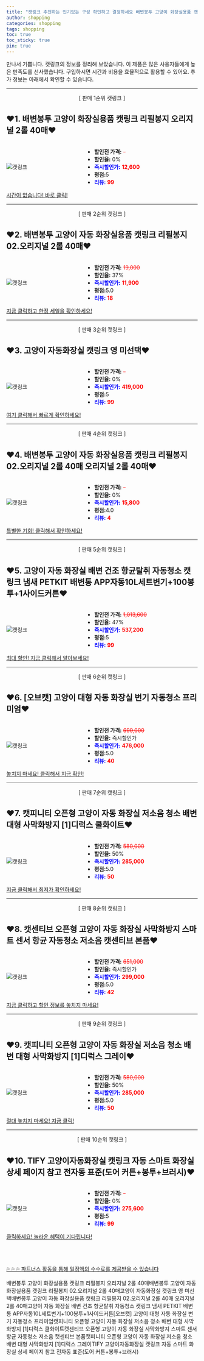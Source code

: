 ```yaml
---
title: "캣링크 추천하는 인기있는 구성 확인하고 결정하세요 배변봉투 고양이 화장실용품 캣링크 리필봉지"
author: shopping
categories: shopping
tags: shopping
toc: true
toc_sticky: true
pin: true
---
```

만나서 기쁩니다. 캣링크의 정보를 정리해 보았습니다. 이 제품은 많은 사용자들에게 높은 만족도를 선사했습니다. 구입하시면 시간과 비용을 효율적으로 활용할 수 있어요. 추가 정보는 아래에서 확인할 수 있습니다.

---
<p class="toplist" style="margin: 0 auto; display: block; width: fit-content;">[ 판매 1순위 캣링크 ]</p>

<h2><strong>❤️1. 배변봉투 고양이 화장실용품 캣링크 리필봉지 오리지널 2롤 40매❤️</strong></h2>

<div style="display: flex; align-items: center;">
    <div style="flex: 0.4;">
        <img src="https://thumbnail6.coupangcdn.com/thumbnails/remote/230x230ex/image/vendor_inventory/1b43/98251957ad656e903a62a86841f2580369f7ca5dc98584b8e8603343afa4.jpeg" alt="캣링크" style="max-width: 100%;">
    </div>
    <div style="flex: 0.6; margin-left: 10px;">
        <ul>
            <li><strong>할인전 가격:</strong> <del style="color: red;">-</del></li>
            <li><strong>할인율:</strong> 0%</li>
            <li><span style='color:blue'><strong>즉시할인가:</strong></span> <span style='color:red'><strong>12,600</strong></span></li>
            <li><strong>평점:</strong>5</li>
            <li><span style='color:blue'><strong>리뷰:</strong></span> <span style='color:red'><strong>99</strong></span></li>
        </ul>
    </div>
</div>
<div class="center">
    <a href="https://selin100587001.github.io?lptag=AF9450613&subid=githubio&pageKey=8192593493&traceid=V0-153&itemId=23451770875&vendorItemId=90478529880" class="myButton">
        시간이 없습니다! 바로 클릭!
    </a>
</div>


---
<p class="toplist" style="margin: 0 auto; display: block; width: fit-content;">[ 판매 2순위 캣링크 ]</p>

<h2><strong>❤️2. 배변봉투 고양이 자동 화장실용품 캣링크 리필봉지 02.오리지널 2롤 40매❤️</strong></h2>

<div style="display: flex; align-items: center;">
    <div style="flex: 0.4;">
        <img src="https://thumbnail10.coupangcdn.com/thumbnails/remote/230x230ex/image/vendor_inventory/19b4/14f42c7b095acddf9468f2c851071216780fadb95999912d528fd2de74e4.jpg" alt="캣링크" style="max-width: 100%;">
    </div>
    <div style="flex: 0.6; margin-left: 10px;">
        <ul>
            <li><strong>할인전 가격:</strong> <del style="color: red;">19,000</del></li>
            <li><strong>할인율:</strong> 37%</li>
            <li><span style='color:blue'><strong>즉시할인가:</strong></span> <span style='color:red'><strong>11,900</strong></span></li>
            <li><strong>평점:</strong>5.0</li>
            <li><span style='color:blue'><strong>리뷰:</strong></span> <span style='color:red'><strong>18</strong></span></li>
        </ul>
    </div>
</div>
<div class="center">
    <a href="https://selin100587001.github.io?lptag=AF9450613&subid=githubio&pageKey=6584094448&traceid=V0-153&itemId=14828527156&vendorItemId=88177346598" class="myButton">
        지금 클릭하고 한정 세일을 확인하세요!
    </a>
</div>


---
<p class="toplist" style="margin: 0 auto; display: block; width: fit-content;">[ 판매 3순위 캣링크 ]</p>

<h2><strong>❤️3. 고양이 자동화장실 캣링크 영 미선택❤️</strong></h2>

<div style="display: flex; align-items: center;">
    <div style="flex: 0.4;">
        <img src="https://thumbnail6.coupangcdn.com/thumbnails/remote/230x230ex/image/vendor_inventory/26e4/93b04c31dab9f7598757655d4154b01aef2104525c3c40082fbec7960890.png" alt="캣링크" style="max-width: 100%;">
    </div>
    <div style="flex: 0.6; margin-left: 10px;">
        <ul>
            <li><strong>할인전 가격:</strong> <del style="color: red;">-</del></li>
            <li><strong>할인율:</strong> 0%</li>
            <li><span style='color:blue'><strong>즉시할인가:</strong></span> <span style='color:red'><strong>419,000</strong></span></li>
            <li><strong>평점:</strong>5</li>
            <li><span style='color:blue'><strong>리뷰:</strong></span> <span style='color:red'><strong>99</strong></span></li>
        </ul>
    </div>
</div>
<div class="center">
    <a href="https://selin100587001.github.io?lptag=AF9450613&subid=githubio&pageKey=7967521943&traceid=V0-153&itemId=22052621827&vendorItemId=89099879049" class="myButton">
        여기 클릭해서 빠르게 확인하세요!
    </a>
</div>


---
<p class="toplist" style="margin: 0 auto; display: block; width: fit-content;">[ 판매 4순위 캣링크 ]</p>

<h2><strong>❤️4. 배변봉투 고양이 자동 화장실용품 캣링크 리필봉지 02.오리지널 2롤 40매 오리지널 2롤 40매❤️</strong></h2>

<div style="display: flex; align-items: center;">
    <div style="flex: 0.4;">
        <img src="https://thumbnail6.coupangcdn.com/thumbnails/remote/230x230ex/image/vendor_inventory/c53e/d18d93fe2ecd4f45ee6a81cb5334c4fd96b520eb47720d6a26ba617eeca0.png" alt="캣링크" style="max-width: 100%;">
    </div>
    <div style="flex: 0.6; margin-left: 10px;">
        <ul>
            <li><strong>할인전 가격:</strong> <del style="color: red;">-</del></li>
            <li><strong>할인율:</strong> 0%</li>
            <li><span style='color:blue'><strong>즉시할인가:</strong></span> <span style='color:red'><strong>15,800</strong></span></li>
            <li><strong>평점:</strong>4.0</li>
            <li><span style='color:blue'><strong>리뷰:</strong></span> <span style='color:red'><strong>4</strong></span></li>
        </ul>
    </div>
</div>
<div class="center">
    <a href="https://selin100587001.github.io?lptag=AF9450613&subid=githubio&pageKey=5990391551&traceid=V0-153&itemId=10813035420&vendorItemId=88890895448" class="myButton">
        특별한 기회! 클릭해서 확인하세요!
    </a>
</div>


---
<p class="toplist" style="margin: 0 auto; display: block; width: fit-content;">[ 판매 5순위 캣링크 ]</p>

<h2><strong>❤️5. 고양이 자동 화장실 배변 건조 항균탈취 자동청소 캣링크 냄새 PETKIT 배변통 APP자동10L세트변기+100봉투+1사이드커튼❤️</strong></h2>

<div style="display: flex; align-items: center;">
    <div style="flex: 0.4;">
        <img src="https://thumbnail8.coupangcdn.com/thumbnails/remote/230x230ex/image/vendor_inventory/bb6b/29dc978eb88dd1ed8d6e27299895e8da3fb5c1405223a3cd26404791b87d.jpg" alt="캣링크" style="max-width: 100%;">
    </div>
    <div style="flex: 0.6; margin-left: 10px;">
        <ul>
            <li><strong>할인전 가격:</strong> <del style="color: red;">1,013,600</del></li>
            <li><strong>할인율:</strong> 47%</li>
            <li><span style='color:blue'><strong>즉시할인가:</strong></span> <span style='color:red'><strong>537,200</strong></span></li>
            <li><strong>평점:</strong>5</li>
            <li><span style='color:blue'><strong>리뷰:</strong></span> <span style='color:red'><strong>99</strong></span></li>
        </ul>
    </div>
</div>
<div class="center">
    <a href="https://selin100587001.github.io?lptag=AF9450613&subid=githubio&pageKey=7588824564&traceid=V0-153&itemId=20049516339&vendorItemId=87145784091" class="myButton">
        최대 할인! 지금 클릭해서 알아보세요!
    </a>
</div>


---
<p class="toplist" style="margin: 0 auto; display: block; width: fit-content;">[ 판매 6순위 캣링크 ]</p>

<h2><strong>❤️6. [오브캣] 고양이 대형 자동 화장실 변기 자동청소 프리미엄❤️</strong></h2>

<div style="display: flex; align-items: center;">
    <div style="flex: 0.4;">
        <img src="https://thumbnail9.coupangcdn.com/thumbnails/remote/230x230ex/image/vendor_inventory/109c/98983423708a1b2bbfcc97d2cd10467e270ea91cdc5317ea6e1d4595237e.png" alt="캣링크" style="max-width: 100%;">
    </div>
    <div style="flex: 0.6; margin-left: 10px;">
        <ul>
            <li><strong>할인전 가격:</strong> <del style="color: red;">699,000</del></li>
            <li><strong>할인율:</strong> 즉시할인가</li>
            <li><span style='color:blue'><strong>즉시할인가:</strong></span> <span style='color:red'><strong>476,000</strong></span></li>
            <li><strong>평점:</strong>5.0</li>
            <li><span style='color:blue'><strong>리뷰:</strong></span> <span style='color:red'><strong>40</strong></span></li>
        </ul>
    </div>
</div>
<div class="center">
    <a href="https://selin100587001.github.io?lptag=AF9450613&subid=githubio&pageKey=7782681291&traceid=V0-153&itemId=21037587097&vendorItemId=88100385997" class="myButton">
        놓치지 마세요! 클릭해서 지금 확인!
    </a>
</div>


---
<p class="toplist" style="margin: 0 auto; display: block; width: fit-content;">[ 판매 7순위 캣링크 ]</p>

<h2><strong>❤️7. 캣피니티 오픈형 고양이 자동 화장실 저소음 청소 배변 대형 사막화방지 [1]디럭스 쿨화이트❤️</strong></h2>

<div style="display: flex; align-items: center;">
    <div style="flex: 0.4;">
        <img src="https://thumbnail9.coupangcdn.com/thumbnails/remote/230x230ex/image/vendor_inventory/b468/23abb2580572e17af6f0f7b3257caf3cfd50d840614e9f1c22dab7a7d1e1.png" alt="캣링크" style="max-width: 100%;">
    </div>
    <div style="flex: 0.6; margin-left: 10px;">
        <ul>
            <li><strong>할인전 가격:</strong> <del style="color: red;">580,000</del></li>
            <li><strong>할인율:</strong> 50%</li>
            <li><span style='color:blue'><strong>즉시할인가:</strong></span> <span style='color:red'><strong>285,000</strong></span></li>
            <li><strong>평점:</strong>5.0</li>
            <li><span style='color:blue'><strong>리뷰:</strong></span> <span style='color:red'><strong>50</strong></span></li>
        </ul>
    </div>
</div>
<div class="center">
    <a href="https://selin100587001.github.io?lptag=AF9450613&subid=githubio&pageKey=8178719570&traceid=V0-153&itemId=23378210856&vendorItemId=90666025993" class="myButton">
        지금 클릭해서 최저가 확인하세요!
    </a>
</div>


---
<p class="toplist" style="margin: 0 auto; display: block; width: fit-content;">[ 판매 8순위 캣링크 ]</p>

<h2><strong>❤️8. 캣센티브 오픈형 고양이 자동 화장실 사막화방지 스마트 센서 항균 자동청소 저소음 캣센티브 본품❤️</strong></h2>

<div style="display: flex; align-items: center;">
    <div style="flex: 0.4;">
        <img src="https://thumbnail10.coupangcdn.com/thumbnails/remote/230x230ex/image/vendor_inventory/5d65/4df75a420eb2d28793dc41746d068dc1dfe0594ecc14ba3ad63b7a1e3582.png" alt="캣링크" style="max-width: 100%;">
    </div>
    <div style="flex: 0.6; margin-left: 10px;">
        <ul>
            <li><strong>할인전 가격:</strong> <del style="color: red;">651,000</del></li>
            <li><strong>할인율:</strong> 즉시할인가</li>
            <li><span style='color:blue'><strong>즉시할인가:</strong></span> <span style='color:red'><strong>299,000</strong></span></li>
            <li><strong>평점:</strong>5.0</li>
            <li><span style='color:blue'><strong>리뷰:</strong></span> <span style='color:red'><strong>42</strong></span></li>
        </ul>
    </div>
</div>
<div class="center">
    <a href="https://selin100587001.github.io?lptag=AF9450613&subid=githubio&pageKey=7852279782&traceid=V0-153&itemId=21405533474&vendorItemId=88503146113" class="myButton">
        지금 클릭하고 할인 정보를 놓치지 마세요!
    </a>
</div>


---
<p class="toplist" style="margin: 0 auto; display: block; width: fit-content;">[ 판매 9순위 캣링크 ]</p>

<h2><strong>❤️9. 캣피니티 오픈형 고양이 자동 화장실 저소음 청소 배변 대형 사막화방지 [1]디럭스 그레이❤️</strong></h2>

<div style="display: flex; align-items: center;">
    <div style="flex: 0.4;">
        <img src="https://thumbnail9.coupangcdn.com/thumbnails/remote/230x230ex/image/vendor_inventory/b468/23abb2580572e17af6f0f7b3257caf3cfd50d840614e9f1c22dab7a7d1e1.png" alt="캣링크" style="max-width: 100%;">
    </div>
    <div style="flex: 0.6; margin-left: 10px;">
        <ul>
            <li><strong>할인전 가격:</strong> <del style="color: red;">580,000</del></li>
            <li><strong>할인율:</strong> 50%</li>
            <li><span style='color:blue'><strong>즉시할인가:</strong></span> <span style='color:red'><strong>285,000</strong></span></li>
            <li><strong>평점:</strong>5.0</li>
            <li><span style='color:blue'><strong>리뷰:</strong></span> <span style='color:red'><strong>50</strong></span></li>
        </ul>
    </div>
</div>
<div class="center">
    <a href="https://selin100587001.github.io?lptag=AF9450613&subid=githubio&pageKey=8178719570&traceid=V0-153&itemId=23378210861&vendorItemId=90666025941" class="myButton">
        절대 놓치지 마세요! 지금 클릭!
    </a>
</div>


---
<p class="toplist" style="margin: 0 auto; display: block; width: fit-content;">[ 판매 10순위 캣링크 ]</p>

<h2><strong>❤️10. TIFY 고양이자동화장실 캣링크 자동 스마트 화장실 상세 페이지 참고 전자동 표준(도어 커튼+봉투+브러시)❤️</strong></h2>

<div style="display: flex; align-items: center;">
    <div style="flex: 0.4;">
        <img src="https://thumbnail9.coupangcdn.com/thumbnails/remote/230x230ex/image/vendor_inventory/ee5d/f436800eb43e8db92d89adb0d12143dc39c76f6560d3e8f38ea7778e6a78.jpg" alt="캣링크" style="max-width: 100%;">
    </div>
    <div style="flex: 0.6; margin-left: 10px;">
        <ul>
            <li><strong>할인전 가격:</strong> <del style="color: red;">-</del></li>
            <li><strong>할인율:</strong> 0%</li>
            <li><span style='color:blue'><strong>즉시할인가:</strong></span> <span style='color:red'><strong>275,600</strong></span></li>
            <li><strong>평점:</strong>5</li>
            <li><span style='color:blue'><strong>리뷰:</strong></span> <span style='color:red'><strong>99</strong></span></li>
        </ul>
    </div>
</div>
<div class="center">
    <a href="https://selin100587001.github.io?lptag=AF9450613&subid=githubio&pageKey=8232993003&traceid=V0-153&itemId=23697467523&vendorItemId=90722548839" class="myButton">
        클릭하세요! 놀라운 혜택이 기다립니다!
    </a>
</div>

<br><br><br>[💦 💦 💦 파트너스 활동을 통해 일정액의 수수료를 제공받을 수 있습니다](https://link.coupang.com/a/bcpT2c)<br><br>배변봉투 고양이 화장실용품 캣링크 리필봉지 오리지널 2롤 40매배변봉투 고양이 자동 화장실용품 캣링크 리필봉지 02.오리지널 2롤 40매고양이 자동화장실 캣링크 영 미선택배변봉투 고양이 자동 화장실용품 캣링크 리필봉지 02.오리지널 2롤 40매 오리지널 2롤 40매고양이 자동 화장실 배변 건조 항균탈취 자동청소 캣링크 냄새 PETKIT 배변통 APP자동10L세트변기+100봉투+1사이드커튼[오브캣] 고양이 대형 자동 화장실 변기 자동청소 프리미엄캣피니티 오픈형 고양이 자동 화장실 저소음 청소 배변 대형 사막화방지 [1]디럭스 쿨화이트캣센티브 오픈형 고양이 자동 화장실 사막화방지 스마트 센서 항균 자동청소 저소음 캣센티브 본품캣피니티 오픈형 고양이 자동 화장실 저소음 청소 배변 대형 사막화방지 [1]디럭스 그레이TIFY 고양이자동화장실 캣링크 자동 스마트 화장실 상세 페이지 참고 전자동 표준(도어 커튼+봉투+브러시)